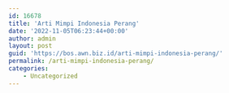 ```yaml
---
id: 16678
title: 'Arti Mimpi Indonesia Perang'
date: '2022-11-05T06:23:44+00:00'
author: admin
layout: post
guid: 'https://bos.awn.biz.id/arti-mimpi-indonesia-perang/'
permalink: /arti-mimpi-indonesia-perang/
categories:
    - Uncategorized
---
```


